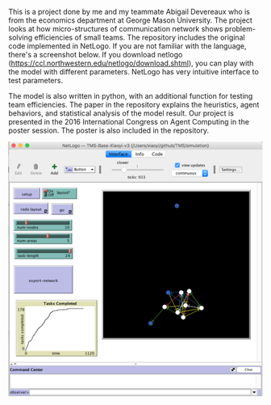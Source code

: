 This is a project done by me and my teammate Abigail Devereaux who is from the economics department at George Mason University. The project looks at how micro-structures of communication network shows problem-solving efficiencies of small teams. The repository includes the original code implemented in NetLogo. If you are not familiar with the language, there's a screenshot below. If you download netlogo (https://ccl.northwestern.edu/netlogo/download.shtml), you can play with the model with different parameters. NetLogo has very intuitive interface to test parameters.

The model is also written in python, with an additional function for testing team efficiencies. The paper in the repository explains the heuristics, agent behaviors, and statistical analysis of the model result. Our project is presented in the 2016 International Congress on Agent Computing in the poster session. The poster is also included in the repository.


![alt text](https://github.com/XiaoyiYuan/TMS/blob/master/netlogo_interface.png)